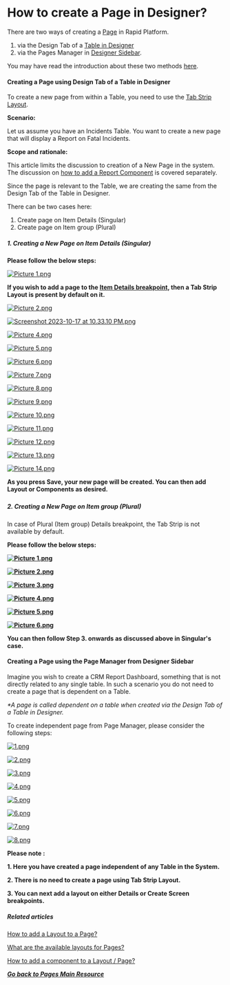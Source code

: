 # How to create a Page in Designer?

There are two ways of creating a [Page](https://docs.rapidplatform.com/books/glossary/page/page-layout-and-component "Page, layout and component") in Rapid Platform.

1. via the Design Tab of a [Table in Designer](https://docs.rapidplatform.com/books/experiences/page/all-about-tables-in-designer "All about Tables in Designer")
2. via the Pages Manager in [Designer Sidebar](https://docs.rapidplatform.com/books/glossary/page/sidebar "Sidebar").

You may have read the introduction about these two methods [here](https://docs.rapidplatform.com/books/experiences/page/all-about-pages-in-designer "All about Pages in Designer").

#### **Creating a Page using Design Tab of a Table in Designer**

To create a new page from within a Table, you need to use the [Tab Strip Layout](https://docs.rapidplatform.com/books/experiences/page/what-are-the-available-layouts-for-pages "How to add a Layout to a Page?").

**Scenario:**

Let us assume you have an Incidents Table. You want to create a new page that will display a Report on Fatal Incidents.

**Scope and rationale:**

This article limits the discussion to creation of a New Page in the system. The discussion on [how to add a Report Component](https://docs.rapidplatform.com/books/experiences/page/how-to-add-a-component-to-a-layout-page "How to add a component to a Layout / Page?") is covered separately.

Since the page is relevant to the Table, we are creating the same from the Design Tab of the Table in Designer.

There can be two cases here:

1. Create page on Item Details (Singular)
2. Create page on Item group (Plural)

##### **1. Creating a New Page on Item Details (Singular)**

**Please follow the below steps:**

[![Picture 1.png](https://docs.rapidplatform.com/uploads/images/gallery/2023-10/scaled-1680-/O6C8AMD3JvuW2w0B-picture-1.png)](https://docs.rapidplatform.com/uploads/images/gallery/2023-10/O6C8AMD3JvuW2w0B-picture-1.png)

**If you wish to add a page to the [Item Details breakpoint](https://docs.rapidplatform.com/books/experiences/page/all-about-pages-in-designer "All about Pages in Designer"), then a Tab Strip Layout is present by default on it.**

[![Picture 2.png](https://docs.rapidplatform.com/uploads/images/gallery/2023-10/scaled-1680-/QbBjpwl42BcguVa5-picture-2.png)](https://docs.rapidplatform.com/uploads/images/gallery/2023-10/QbBjpwl42BcguVa5-picture-2.png)

[![Screenshot 2023-10-17 at 10.33.10 PM.png](https://docs.rapidplatform.com/uploads/images/gallery/2023-10/scaled-1680-/0oSxG0R8NNgoFVnz-screenshot-2023-10-17-at-10-33-10-pm.png)](https://docs.rapidplatform.com/uploads/images/gallery/2023-10/0oSxG0R8NNgoFVnz-screenshot-2023-10-17-at-10-33-10-pm.png)

[![Picture 4.png](https://docs.rapidplatform.com/uploads/images/gallery/2023-10/scaled-1680-/tXZUkI3xdUgUMj6F-picture-4.png)](https://docs.rapidplatform.com/uploads/images/gallery/2023-10/tXZUkI3xdUgUMj6F-picture-4.png)

[![Picture 5.png](https://docs.rapidplatform.com/uploads/images/gallery/2023-10/scaled-1680-/TeGQjTsvnLPImNyH-picture-5.png)](https://docs.rapidplatform.com/uploads/images/gallery/2023-10/TeGQjTsvnLPImNyH-picture-5.png)

[![Picture 6.png](https://docs.rapidplatform.com/uploads/images/gallery/2023-10/scaled-1680-/y0kVt7MmDdUWu84i-picture-6.png)](https://docs.rapidplatform.com/uploads/images/gallery/2023-10/y0kVt7MmDdUWu84i-picture-6.png)

[![Picture 7.png](https://docs.rapidplatform.com/uploads/images/gallery/2023-10/scaled-1680-/HJ7VNRnRVObR3CTc-picture-7.png)](https://docs.rapidplatform.com/uploads/images/gallery/2023-10/HJ7VNRnRVObR3CTc-picture-7.png)

[![Picture 8.png](https://docs.rapidplatform.com/uploads/images/gallery/2023-10/scaled-1680-/Aut4I28Yd8bSEHvh-picture-8.png)](https://docs.rapidplatform.com/uploads/images/gallery/2023-10/Aut4I28Yd8bSEHvh-picture-8.png)

[![Picture 9.png](https://docs.rapidplatform.com/uploads/images/gallery/2023-10/scaled-1680-/5QSVaMSKy5sfPF3m-picture-9.png)](https://docs.rapidplatform.com/uploads/images/gallery/2023-10/5QSVaMSKy5sfPF3m-picture-9.png)

[![Picture 10.png](https://docs.rapidplatform.com/uploads/images/gallery/2023-10/scaled-1680-/x471XvtpcGiKkDQH-picture-10.png)](https://docs.rapidplatform.com/uploads/images/gallery/2023-10/x471XvtpcGiKkDQH-picture-10.png)

[![Picture 11.png](https://docs.rapidplatform.com/uploads/images/gallery/2023-10/scaled-1680-/wFlEWDDNLJ0ERfzI-picture-11.png)](https://docs.rapidplatform.com/uploads/images/gallery/2023-10/wFlEWDDNLJ0ERfzI-picture-11.png)

[![Picture 12.png](https://docs.rapidplatform.com/uploads/images/gallery/2023-10/scaled-1680-/2MP31u9bkFQF3xnG-picture-12.png)](https://docs.rapidplatform.com/uploads/images/gallery/2023-10/2MP31u9bkFQF3xnG-picture-12.png)

[![Picture 13.png](https://docs.rapidplatform.com/uploads/images/gallery/2023-10/scaled-1680-/s1YLIlw03foaoZAL-picture-13.png)](https://docs.rapidplatform.com/uploads/images/gallery/2023-10/s1YLIlw03foaoZAL-picture-13.png)

[![Picture 14.png](https://docs.rapidplatform.com/uploads/images/gallery/2023-10/scaled-1680-/xhfL22w28hsBmm6X-picture-14.png)](https://docs.rapidplatform.com/uploads/images/gallery/2023-10/xhfL22w28hsBmm6X-picture-14.png)

**As you press Save, your new page will be created. You can then add Layout or Components as desired.**

#####   


##### **2. Creating a New Page on Item group (Plural)**

In case of Plural (Item group) Details breakpoint, the Tab Strip is not available by default.

**Please follow the below steps:**

**[![Picture 1.png](https://docs.rapidplatform.com/uploads/images/gallery/2023-10/scaled-1680-/iLWHLOxiMYL95agp-picture-1.png)](https://docs.rapidplatform.com/uploads/images/gallery/2023-10/iLWHLOxiMYL95agp-picture-1.png)**

**[![Picture 2.png](https://docs.rapidplatform.com/uploads/images/gallery/2023-10/scaled-1680-/xj0uR4skaBy7ONcA-picture-2.png)](https://docs.rapidplatform.com/uploads/images/gallery/2023-10/xj0uR4skaBy7ONcA-picture-2.png)**

**[![Picture 3.png](https://docs.rapidplatform.com/uploads/images/gallery/2023-10/scaled-1680-/eXcIDlaGtDedZnpn-picture-3.png)](https://docs.rapidplatform.com/uploads/images/gallery/2023-10/eXcIDlaGtDedZnpn-picture-3.png)**

**[![Picture 4.png](https://docs.rapidplatform.com/uploads/images/gallery/2023-10/scaled-1680-/zXqLywf4jNJsYIBH-picture-4.png)](https://docs.rapidplatform.com/uploads/images/gallery/2023-10/zXqLywf4jNJsYIBH-picture-4.png)**

**[![Picture 5.png](https://docs.rapidplatform.com/uploads/images/gallery/2023-10/scaled-1680-/UNgtZmsRqpfDz5Ca-picture-5.png)](https://docs.rapidplatform.com/uploads/images/gallery/2023-10/UNgtZmsRqpfDz5Ca-picture-5.png)**

**[![Picture 6.png](https://docs.rapidplatform.com/uploads/images/gallery/2023-10/scaled-1680-/QUhEYrubnj1LrhxT-picture-6.png)](https://docs.rapidplatform.com/uploads/images/gallery/2023-10/QUhEYrubnj1LrhxT-picture-6.png)**

**You can then follow Step 3. onwards as discussed above in Singular's case.**

#### **Creating a Page using the Page Manager from Designer Sidebar**

Imagine you wish to create a CRM Report Dashboard, something that is not directly related to any single table. In such a scenario you do not need to create a page that is dependent on a Table.

*\*A page is called dependent on a table when created via the Design Tab of a Table in Designer.*

To create independent page from Page Manager, please consider the following steps:

[![1.png](https://docs.rapidplatform.com/uploads/images/gallery/2023-10/scaled-1680-/ErUdESdzlt9JubNI-1.png)](https://docs.rapidplatform.com/uploads/images/gallery/2023-10/ErUdESdzlt9JubNI-1.png)

[![2.png](https://docs.rapidplatform.com/uploads/images/gallery/2023-10/scaled-1680-/mIp9Xmf9XeYeCckL-2.png)](https://docs.rapidplatform.com/uploads/images/gallery/2023-10/mIp9Xmf9XeYeCckL-2.png)

[![3.png](https://docs.rapidplatform.com/uploads/images/gallery/2023-10/scaled-1680-/vS89LTtQreVkYUc2-3.png)](https://docs.rapidplatform.com/uploads/images/gallery/2023-10/vS89LTtQreVkYUc2-3.png)

[![4.png](https://docs.rapidplatform.com/uploads/images/gallery/2023-10/scaled-1680-/yXHBDo3Hv1bhuJHe-4.png)](https://docs.rapidplatform.com/uploads/images/gallery/2023-10/yXHBDo3Hv1bhuJHe-4.png)

[![5.png](https://docs.rapidplatform.com/uploads/images/gallery/2023-10/scaled-1680-/Tw80u2SA8GpnjvHU-5.png)](https://docs.rapidplatform.com/uploads/images/gallery/2023-10/Tw80u2SA8GpnjvHU-5.png)

[![6.png](https://docs.rapidplatform.com/uploads/images/gallery/2023-10/scaled-1680-/bdLtZ3ywFnBT6fq7-6.png)](https://docs.rapidplatform.com/uploads/images/gallery/2023-10/bdLtZ3ywFnBT6fq7-6.png)

[![7.png](https://docs.rapidplatform.com/uploads/images/gallery/2023-10/scaled-1680-/HDjtRgxIH7Ux3Zub-7.png)](https://docs.rapidplatform.com/uploads/images/gallery/2023-10/HDjtRgxIH7Ux3Zub-7.png)

[![8.png](https://docs.rapidplatform.com/uploads/images/gallery/2023-10/scaled-1680-/rYAYsrYrzks3TuNE-8.png)](https://docs.rapidplatform.com/uploads/images/gallery/2023-10/rYAYsrYrzks3TuNE-8.png)

**Please note :**

**1. Here you have created a page independent of any Table in the System.**

**2. There is no need to create a page using Tab Strip Layout.**

**3. You can next add a layout on either Details or Create Screen breakpoints.**

##### **Related articles**

[How to add a Layout to a Page?](https://docs.rapidplatform.com/books/experiences/page/how-to-add-a-layout-to-a-page "How to add a Layout to a Page?")

[What are the available layouts for Pages?](https://docs.rapidplatform.com/books/experiences/page/what-are-the-available-layouts-for-pages "What are the available layouts for Pages?")

[How to add a component to a Layout / Page?](https://docs.rapidplatform.com/books/experiences/page/how-to-add-a-component-to-a-page "How to add a component to a Page?")

[***Go back to Pages Main Resource***](https://docs.rapidplatform.com/books/experiences/page/all-about-pages-in-designer "All about Pages in Designer")
